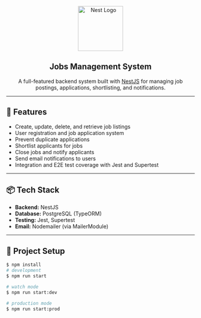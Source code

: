 <p align="center">
  <a href="http://nestjs.com/" target="blank">
    <img src="https://nestjs.com/img/logo-small.svg" width="120" alt="Nest Logo" />
  </a>
</p>

<h2 align="center">Jobs Management System</h2>

<p align="center">
  A full-featured backend system built with <a href="http://nestjs.com/" target="_blank">NestJS</a> for managing job postings, applications, shortlisting, and notifications.
</p>

---

## 🚀 Features

- Create, update, delete, and retrieve job listings
- User registration and job application system
- Prevent duplicate applications
- Shortlist applicants for jobs
- Close jobs and notify applicants
- Send email notifications to users
- Integration and E2E test coverage with Jest and Supertest

---

## 📦 Tech Stack

- **Backend:** NestJS
- **Database:** PostgreSQL (TypeORM)
- **Testing:** Jest, Supertest
- **Email:** Nodemailer (via MailerModule)

---

## 📁 Project Setup

```bash
$ npm install
# development
$ npm run start

# watch mode
$ npm run start:dev

# production mode
$ npm run start:prod
